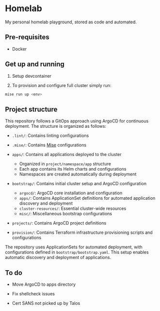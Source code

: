 # Homelab

My personal homelab playground, stored as code and automated.

## Pre-requisites

* Docker

## Get up and running

1. Setup devcontainer

2. To provision and configure full cluster simply run:

```bash
mise run up <env>
```

## Project structure

This repository follows a GitOps approach using ArgoCD for continuous deployment.
The structure is organized as follows:

* `.lint/`: Contains linting configurations

* `.mise/`: Contains [Mise](https://mise.jdx.dev/) configurations

* `apps/`: Contains all applications deployed to the cluster
  * Organized in `project/namespace/app` structure
  * Each app contains its Helm charts and configurations
  * Namespaces are created automatically during deployment

* `bootstrap/`: Contains initial cluster setup and ArgoCD configuration
  * `argocd/`: ArgoCD core installation and configuration
  * `apps/`: Contains ApplicationSet definitions for automated application discovery and deployment
  * `cluster-resources/`: Essential cluster-wide resources
  * `misc/`: Miscellaneous bootstrap configurations

* `projects/`: Contains ArgoCD project definitions

* `provision/`: Contains Terraform infrastructure provisioning scripts and configurations

The repository uses ApplicationSets for automated deployment,
with configurations defined in `bootstrap/bootstrap.yaml`.
This setup enables automatic discovery and deployment of applications.

## To do

* Move ArgoCD to apps directory

* Fix shellcheck issues

* Cert SANS not picked up by Talos
